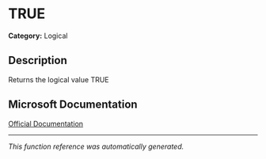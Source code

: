# TRUE

**Category:** Logical

## Description
Returns the logical value TRUE

## Microsoft Documentation
[Official Documentation](https://support.microsoft.com//en-us/office/true-function-7652c6e3-8987-48d0-97cd-ef223246b3fb)

---
*This function reference was automatically generated.*
